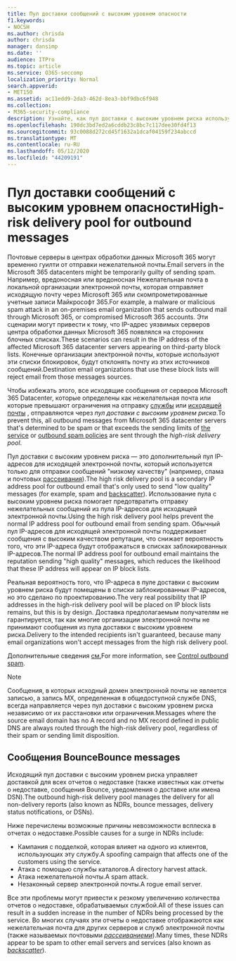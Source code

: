 ```yaml
---
title: Пул доставки сообщений с высоким уровнем опасности
f1.keywords:
- NOCSH
ms.author: chrisda
author: chrisda
manager: dansimp
ms.date: ''
audience: ITPro
ms.topic: article
ms.service: O365-seccomp
localization_priority: Normal
search.appverid:
- MET150
ms.assetid: ac11edd9-2da3-462d-8ea3-bbf9dbc6f948
ms.collection:
- M365-security-compliance
description: Узнайте, как пул доставки с высоким уровнем риска используется для защиты репутации почтовых серверов в центрах обработки данных Microsoft 365.
ms.openlocfilehash: 190dc3bd7ed2a6cddb23c8bc7c117dee30fd4f13
ms.sourcegitcommit: 93c0088d272cd45f1632a1dcaf04159f234abccd
ms.translationtype: MT
ms.contentlocale: ru-RU
ms.lasthandoff: 05/12/2020
ms.locfileid: "44209191"
---
```

# <a name="high-risk-delivery-pool-for-outbound-messages"></a><span data-ttu-id="208a0-103">Пул доставки сообщений с высоким уровнем опасности</span><span class="sxs-lookup"><span data-stu-id="208a0-103">High-risk delivery pool for outbound messages</span></span>

<span data-ttu-id="208a0-104">Почтовые серверы в центрах обработки данных Microsoft 365 могут временно гуилти от отправки нежелательной почты.</span><span class="sxs-lookup"><span data-stu-id="208a0-104">Email servers in the Microsoft 365 datacenters might be temporarily guilty of sending spam.</span></span> <span data-ttu-id="208a0-105">Например, вредоносная или вредоносная Нежелательная почта в локальной организации электронной почты, которая отправляет исходящую почту через Microsoft 365 или скомпрометированные учетные записи Майкрософт 365.</span><span class="sxs-lookup"><span data-stu-id="208a0-105">For example, a malware or malicious spam attack in an on-premises email organization that sends outbound mail through Microsoft 365, or compromised Microsoft 365 accounts.</span></span> <span data-ttu-id="208a0-106">Эти сценарии могут привести к тому, что IP-адрес уязвимых серверов центра обработки данных Microsoft 365 появлялся на сторонних блочных списках.</span><span class="sxs-lookup"><span data-stu-id="208a0-106">These scenarios can result in the IP address of the affected Microsoft 365 datacenter servers appearing on third-party block lists.</span></span> <span data-ttu-id="208a0-107">Конечные организации электронной почты, которые используют эти списки блокировок, будут отклонять почту из этих источников сообщений.</span><span class="sxs-lookup"><span data-stu-id="208a0-107">Destination email organizations that use these block lists will reject email from those messages sources.</span></span>

<span data-ttu-id="208a0-108">Чтобы избежать этого, все исходящие сообщения от серверов Microsoft 365 Datacenter, которые определены как нежелательная почта или которые превышают ограничения на отправку [службы](https://docs.microsoft.com/office365/servicedescriptions/exchange-online-service-description/exchange-online-limits#sending-limits-across-office-365-options) или [исходящей почты](configure-the-outbound-spam-policy.md) , отправляются через _пул доставки с высоким уровнем риска_.</span><span class="sxs-lookup"><span data-stu-id="208a0-108">To prevent this, all outbound messages from Microsoft 365 datacenter servers that's determined to be spam or that exceeds the sending limits of [the service](https://docs.microsoft.com/office365/servicedescriptions/exchange-online-service-description/exchange-online-limits#sending-limits-across-office-365-options) or [outbound spam policies](configure-the-outbound-spam-policy.md) are sent through the _high-risk delivery pool_.</span></span>

<span data-ttu-id="208a0-109">Пул доставки с высоким уровнем риска — это дополнительный пул IP-адресов для исходящей электронной почты, который используется только для отправки сообщений "низкому качеству" (например, спама и почтовых [рассеивания](backscatter-messages-and-eop.md)).</span><span class="sxs-lookup"><span data-stu-id="208a0-109">The high risk delivery pool is a secondary IP address pool for outbound email that's only used to send "low quality" messages (for example, spam and [backscatter](backscatter-messages-and-eop.md)).</span></span> <span data-ttu-id="208a0-110">Использование пула с высоким уровнем риска помогает предотвратить отправку нежелательных сообщений из пула IP-адресов для исходящей электронной почты.</span><span class="sxs-lookup"><span data-stu-id="208a0-110">Using the high risk delivery pool helps prevent the normal IP address pool for outbound email from sending spam.</span></span> <span data-ttu-id="208a0-111">Обычный пул IP-адресов для исходящей электронной почты поддерживает сообщения с высоким качеством репутации, что снижает вероятность того, что эти IP-адреса будут отображаться в списках заблокированных IP-адресов.</span><span class="sxs-lookup"><span data-stu-id="208a0-111">The normal IP address pool for outbound email maintains the reputation sending "high quality" messages, which reduces the likelihood that these IP address will appear on IP block lists.</span></span>

<span data-ttu-id="208a0-112">Реальная вероятность того, что IP-адреса в пуле доставки с высоким уровнем риска будут помещены в списки заблокированных IP-адресов, но это сделано по проектированию.</span><span class="sxs-lookup"><span data-stu-id="208a0-112">The very real possibility that IP addresses in the high-risk delivery pool will be placed on IP block lists remains, but this is by design.</span></span> <span data-ttu-id="208a0-113">Доставка предполагаемым получателям не гарантируется, так как многие организации электронной почты не принимают сообщения из пула доставки с высоким уровнем риска.</span><span class="sxs-lookup"><span data-stu-id="208a0-113">Delivery to the intended recipients isn't guaranteed, because many email organizations won't accept messages from the high risk delivery pool.</span></span>

<span data-ttu-id="208a0-114">Дополнительные сведения [см.](outbound-spam-controls.md)</span><span class="sxs-lookup"><span data-stu-id="208a0-114">For more information, see [Control outbound spam](outbound-spam-controls.md).</span></span>

> [!NOTE]
> <span data-ttu-id="208a0-115">Сообщения, в которых исходный домен электронной почты не является записью, а запись MX, определенная в общедоступной службе DNS, всегда направляется через пул доставки с высоким уровнем риска независимо от их расстановки или ограничения.</span><span class="sxs-lookup"><span data-stu-id="208a0-115">Messages where the source email domain has no A record and no MX record defined in public DNS are always routed through the high-risk delivery pool, regardless of their spam or sending limit disposition.</span></span>

## <a name="bounce-messages"></a><span data-ttu-id="208a0-116">Сообщения Bounce</span><span class="sxs-lookup"><span data-stu-id="208a0-116">Bounce messages</span></span>

<span data-ttu-id="208a0-117">Исходящий пул доставки с высоким уровнем риска управляет доставкой для всех отчетов о недоставке (также известных как отчеты о недоставке, сообщения Bounce, уведомления о доставке или имена DSN).</span><span class="sxs-lookup"><span data-stu-id="208a0-117">The outbound high-risk delivery pool manages the delivery for all non-delivery reports (also known as NDRs, bounce messages, delivery status notifications, or DSNs).</span></span>

<span data-ttu-id="208a0-118">Ниже перечислены возможные причины невозможности всплеска в отчетах о недоставке.</span><span class="sxs-lookup"><span data-stu-id="208a0-118">Possible causes for a surge in NDRs include:</span></span>

- <span data-ttu-id="208a0-119">Кампания с подделкой, которая влияет на одного из клиентов, использующих эту службу.</span><span class="sxs-lookup"><span data-stu-id="208a0-119">A spoofing campaign that affects one of the customers using the service.</span></span>
- <span data-ttu-id="208a0-120">Атака с помощью службы каталогов.</span><span class="sxs-lookup"><span data-stu-id="208a0-120">A directory harvest attack.</span></span>
- <span data-ttu-id="208a0-121">Атака нежелательной почты.</span><span class="sxs-lookup"><span data-stu-id="208a0-121">A spam attack.</span></span>
- <span data-ttu-id="208a0-122">Незаконный сервер электронной почты.</span><span class="sxs-lookup"><span data-stu-id="208a0-122">A rogue email server.</span></span>

<span data-ttu-id="208a0-123">Все эти проблемы могут привести к резкому увеличению количества отчетов о недоставке, обрабатываемых службой.</span><span class="sxs-lookup"><span data-stu-id="208a0-123">All of these issues can result in a sudden increase in the number of NDRs being processed by the service.</span></span> <span data-ttu-id="208a0-124">Во многих случаях эти отчеты о недоставке отображаются как нежелательная почта для других серверов и служб электронной почты (также называемых почтовыми _[рассеиваниеми](backscatter-messages-and-eop.md)_).</span><span class="sxs-lookup"><span data-stu-id="208a0-124">Many times, these NDRs appear to be spam to other email servers and services (also known as _[backscatter](backscatter-messages-and-eop.md)_).</span></span>
